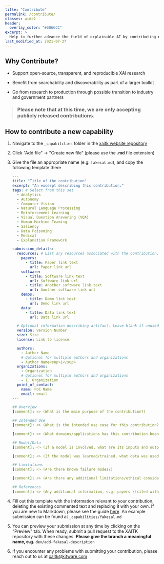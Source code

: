 ```yaml
---
title: "Contribute"
permalink: /contribute/
classes: wide2
header:
  overlay_color: "#0066CC"
excerpt: >
  Help to further advance the field of explainable AI by contributing new capabilities to the toolkit.<br />
last_modified_at: 2021-07-27
---
```


## Why Contribute?
* Support open-source, transparent, and reproducible XAI research

* Benefit from searchability and discoverability as part of a larger toolkit

* Go from research to production through possible transition to industry and government partners

> ### Please note that at this time, we are only accepting publicly released contributions.

## How to contribute a new capability

1. Navigate to the `_capabilities` folder in the [xaitk website repository](https://github.com/XAITK/xaitk.github.io/)

2. Click "Add file" &#8594; "Create new file" (please use the **.md** file extension)

3. Give the file an appropriate name (e.g. `fakesal.md`), and copy the following template there

   ```yaml
   ---
   title: "Title of the contribution"
   excerpt: "An excerpt describing this contribution."
   tags: # Select from this set
     - Analytics
     - Autonomy
     - Computer Vision
     - Natural Language Processing
     - Reinforcement Learning
     - Visual Question Answering (VQA)
     - Human-Machine Teaming
     - Saliency
     - Data Poisoning
     - Medical
     - Explanation Framework
   
   submission_details:
     resources: # List any resources associated with the contribution. Not all sections are required
       papers:
         - title: Paper link text
           url: Paper link url
       software:
         - title: Software link text
           url: Software link url
         - title: Another software link text
           url: Another software link url
       demos:
         - title: Demo link text
           url: Demo link url
       data:
         - title: Data link text
           url: Data link url
   
     # Optional information describing artifact. Leave blank if unused
     version: Version Number
     size: Size
     license: Link to license
   
     authors:
       - Author Name
       # Optional for multiple authors and organizations
       - Author Name<sup>1</sup>
     organizations:
       - Organization
       # Optional for multiple authors and organizations
       - 1. Organization
     point_of_contact:
       name: PoC Name
       email: email
   ---
   
   ## Overview
   [comment]: <> (What is the main purpose of the contribution?)
   
   ## Intended Use
   [comment]: <> (What is the intended use case for this contribution?)

   [comment]: <> (What domains/applications has this contribution been applied to?)
   
   ## Model/Data
   [comment]: <> (If a model is involved, what are its inputs and outputs?)

   [comment]: <> (If the model was learned/trained, what data was used for training/testing?)
   
   ## Limitations
   [comment]: <> (Are there known failure modes?)

   [comment]: <> (Are there any additional limitations/ethical considerations for use of this contribution?)
   
   ## References
   [comment]: <> (Any additional information, e.g. papers \(cited with bibtex\) related to this contribution.)
   ```

4. Fill out this template with the information relevant to your contribution, deleting the existing commented text and replacing it with your own. If you are new to Markdown, please see the guide [here](https://guides.github.com/features/mastering-markdown/). An example submission can be found at `_capabilities/fakesal.md`

5. You can preview your submission at any time by clicking on the "Preview" tab. When ready, submit a pull request to the XAITK repository with these changes. **Please give the branch a meaningful name, e.g.** `dev/add-fakesal-description`

6. If you encounter any problems with submitting your contribution, please reach out to us at <xaitk@kitware.com>
